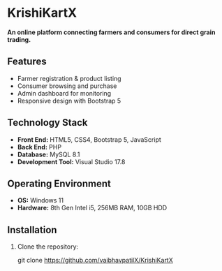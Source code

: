 # KrishiKartX

**An online platform connecting farmers and consumers for direct grain trading.**

## Features
- Farmer registration & product listing
- Consumer browsing and purchase
- Admin dashboard for monitoring
- Responsive design with Bootstrap 5

## Technology Stack
- **Front End:** HTML5, CSS4, Bootstrap 5, JavaScript
- **Back End:** PHP
- **Database:** MySQL 8.1
- **Development Tool:** Visual Studio 17.8

## Operating Environment
- **OS:** Windows 11
- **Hardware:** 8th Gen Intel i5, 256MB RAM, 10GB HDD

## Installation
1. Clone the repository:
   
   git clone https://github.com/vaibhavpatilX/KrishiKartX
